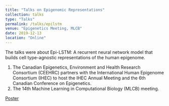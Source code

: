 ```yaml
---
title: "Talks on Epigenomic Representations"
collection: talks
type: "Talks"
permalink: /talks/epilstm
venue: "Epigenetics Meeting, MLCB"
date: 2019-12-13
location: "Online"
---
```


The talks were about Epi-LSTM: A recurrent neural network model that builds cell type-agnostic representations of the human epigenome. 

1. The Canadian Epigenetics, Environment and Health Research Consortium (CEEHRC) partners with the International Human Epigenome Consortium (IHEC) to host the IHEC Annual Meeting and the 6th Canadian Conference on Epigenetics. 
2. The 14th Machine Learning in Computational Biology (MLCB) meeting. 


<a href="https://drive.google.com/file/d/1YWtUfgQ9kKYVyk6n3VFJu97q5wUl3CV4/view?usp=sharing"><u>Poster</u></a>


